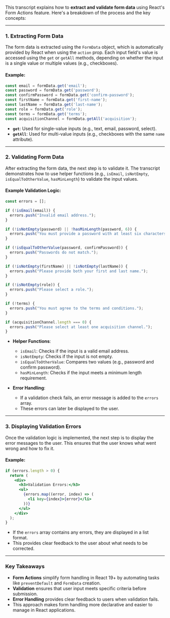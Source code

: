 This transcript explains how to **extract and validate form data** using React's Form Actions feature. Here's a breakdown of the process and the key concepts:

---

### **1. Extracting Form Data**
The form data is extracted using the `FormData` object, which is automatically provided by React when using the `action` prop. Each input field's value is accessed using the `get` or `getAll` methods, depending on whether the input is a single value or multiple values (e.g., checkboxes).

#### Example:
```javascript
const email = formData.get('email');
const password = formData.get('password');
const confirmPassword = formData.get('confirm-password');
const firstName = formData.get('first-name');
const lastName = formData.get('last-name');
const role = formData.get('role');
const terms = formData.get('terms');
const acquisitionChannel = formData.getAll('acquisition');
```

- **`get`**: Used for single-value inputs (e.g., text, email, password, select).
- **`getAll`**: Used for multi-value inputs (e.g., checkboxes with the same `name` attribute).

---

### **2. Validating Form Data**
After extracting the form data, the next step is to validate it. The transcript demonstrates how to use helper functions (e.g., `isEmail`, `isNotEmpty`, `isEqualToOtherValue`, `hasMinLength`) to validate the input values.

#### Example Validation Logic:
```javascript
const errors = [];

if (!isEmail(email)) {
  errors.push("Invalid email address.");
}

if (!isNotEmpty(password) || !hasMinLength(password, 6)) {
  errors.push("You must provide a password with at least six characters.");
}

if (!isEqualToOtherValue(password, confirmPassword)) {
  errors.push("Passwords do not match.");
}

if (!isNotEmpty(firstName) || !isNotEmpty(lastName)) {
  errors.push("Please provide both your first and last name.");
}

if (!isNotEmpty(role)) {
  errors.push("Please select a role.");
}

if (!terms) {
  errors.push("You must agree to the terms and conditions.");
}

if (acquisitionChannel.length === 0) {
  errors.push("Please select at least one acquisition channel.");
}
```

- **Helper Functions**:
  - `isEmail`: Checks if the input is a valid email address.
  - `isNotEmpty`: Checks if the input is not empty.
  - `isEqualToOtherValue`: Compares two values (e.g., password and confirm password).
  - `hasMinLength`: Checks if the input meets a minimum length requirement.

- **Error Handling**:
  - If a validation check fails, an error message is added to the `errors` array.
  - These errors can later be displayed to the user.

---

### **3. Displaying Validation Errors**
Once the validation logic is implemented, the next step is to display the error messages to the user. This ensures that the user knows what went wrong and how to fix it.

#### Example:
```jsx
if (errors.length > 0) {
  return (
    <div>
      <h3>Validation Errors:</h3>
      <ul>
        {errors.map((error, index) => (
          <li key={index}>{error}</li>
        ))}
      </ul>
    </div>
  );
}
```

- If the `errors` array contains any errors, they are displayed in a list format.
- This provides clear feedback to the user about what needs to be corrected.


---

### **Key Takeaways**
- **Form Actions** simplify form handling in React 19+ by automating tasks like `preventDefault` and `FormData` creation.
- **Validation** ensures that user input meets specific criteria before submission.
- **Error Handling** provides clear feedback to users when validation fails.
- This approach makes form handling more declarative and easier to manage in React applications.